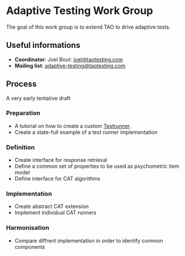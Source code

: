 <!--
parent: 'Contribution Focus Groups'
created_at: '2013-10-28 14:27:34'
updated_at: '2013-11-25 10:46:38'
authors:
    - 'Joel Bout'
tags:
    - 'Contribution Focus Groups'
-->

Adaptive Testing Work Group
===========================

The goal of this work group is to extend TAO to drive adaptive tests.

Useful informations
-------------------

-   **Coordinator**: Joel Bout: joel@taotesting.com
-   **Mailing list**: adaptive-testing@taotesting.com

Process
-------

A very early tentative draft

### Preparation

-   A tutorial on how to create a custom [Testrunner](../tutorials/testrunner.md).
-   Create a state-full example of a test runner implementation

### Definition

-   Create interface for response retrieval
-   Define a common set of properties to be used as psychometric item model
-   Define interface for CAT algorithms

### Implementation

-   Create abstract CAT extension
-   Implement individual CAT runners

### Harmonisation

-   Compare diffrent implementation in order to identify common components


